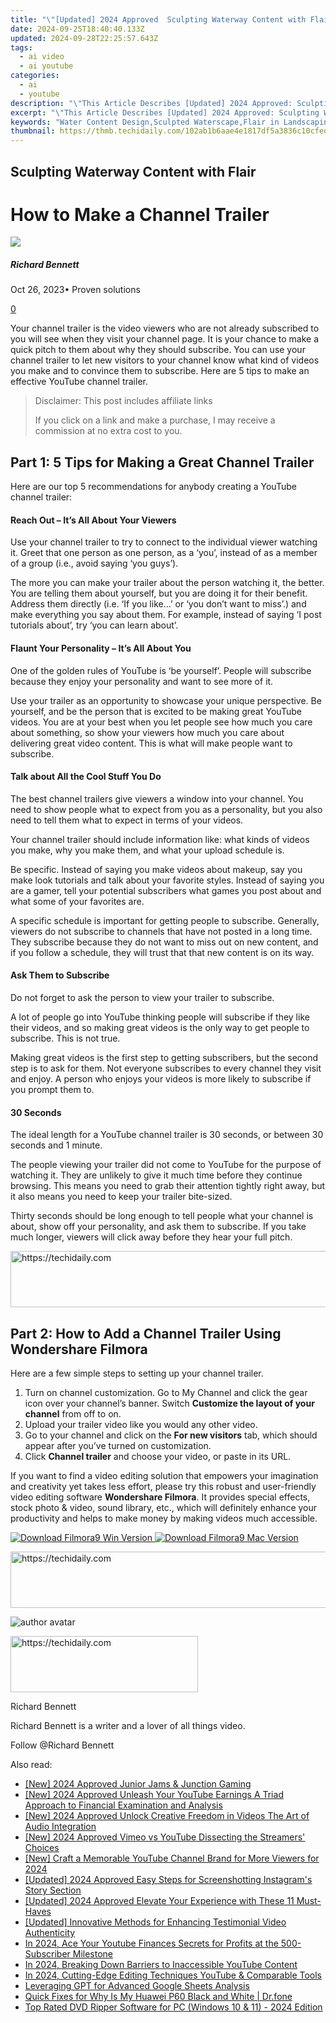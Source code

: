 ```yaml
---
title: "\"[Updated] 2024 Approved  Sculpting Waterway Content with Flair\""
date: 2024-09-25T18:40:40.133Z
updated: 2024-09-28T22:25:57.643Z
tags:
  - ai video
  - ai youtube
categories:
  - ai
  - youtube
description: "\"This Article Describes [Updated] 2024 Approved: Sculpting Waterway Content with Flair\""
excerpt: "\"This Article Describes [Updated] 2024 Approved: Sculpting Waterway Content with Flair\""
keywords: "Water Content Design,Sculpted Waterscape,Flair in Landscaping,Artistic Waterways,Creative Irrigation,Stylish Garden Flows,Lush Water Arrangement"
thumbnail: https://thmb.techidaily.com/102ab1b6aae4e1817df5a3836c10cfedb2eea5b3cb906b121a8d1c61752ad28b.jpg
---
```


## Sculpting Waterway Content with Flair

# How to Make a Channel Trailer

![](https://images.wondershare.com/filmora/article-images/richard-bennett.jpg)

##### Richard Bennett

 Oct 26, 2023• Proven solutions

[0](#commentsBoxSeoTemplate)

Your channel trailer is the video viewers who are not already subscribed to you will see when they visit your channel page. It is your chance to make a quick pitch to them about why they should subscribe. You can use your channel trailer to let new visitors to your channel know what kind of videos you make and to convince them to subscribe. Here are 5 tips to make an effective YouTube channel trailer.

>  Disclaimer: This post includes affiliate links
>
>  If you click on a link and make a purchase, I may receive a commission at no extra cost to you.
>

## Part 1: 5 Tips for Making a Great Channel Trailer

Here are our top 5 recommendations for anybody creating a YouTube channel trailer:

#### Reach Out – It’s All About Your Viewers

Use your channel trailer to try to connect to the individual viewer watching it. Greet that one person as one person, as a ‘you’, instead of as a member of a group (i.e., avoid saying ‘you guys’).

The more you can make your trailer about the person watching it, the better. You are telling them about yourself, but you are doing it for their benefit. Address them directly (i.e. ‘If you like…’ or ‘you don’t want to miss’.) and make everything you say about them. For example, instead of saying ‘I post tutorials about’, try ‘you can learn about’.

#### Flaunt Your Personality – It’s All About You

One of the golden rules of YouTube is ‘be yourself’. People will subscribe because they enjoy your personality and want to see more of it.

Use your trailer as an opportunity to showcase your unique perspective. Be yourself, and be the person that is excited to be making great YouTube videos. You are at your best when you let people see how much you care about something, so show your viewers how much you care about delivering great video content. This is what will make people want to subscribe.

#### Talk about All the Cool Stuff You Do

The best channel trailers give viewers a window into your channel. You need to show people what to expect from you as a personality, but you also need to tell them what to expect in terms of your videos.

Your channel trailer should include information like: what kinds of videos you make, why you make them, and what your upload schedule is.

Be specific. Instead of saying you make videos about makeup, say you make look tutorials and talk about your favorite styles. Instead of saying you are a gamer, tell your potential subscribers what games you post about and what some of your favorites are.

A specific schedule is important for getting people to subscribe. Generally, viewers do not subscribe to channels that have not posted in a long time. They subscribe because they do not want to miss out on new content, and if you follow a schedule, they will trust that that new content is on its way.

#### Ask Them to Subscribe

Do not forget to ask the person to view your trailer to subscribe.

A lot of people go into YouTube thinking people will subscribe if they like their videos, and so making great videos is the only way to get people to subscribe. This is not true.

Making great videos is the first step to getting subscribers, but the second step is to ask for them. Not everyone subscribes to every channel they visit and enjoy. A person who enjoys your videos is more likely to subscribe if you prompt them to.

#### 30 Seconds

The ideal length for a YouTube channel trailer is 30 seconds, or between 30 seconds and 1 minute.

The people viewing your trailer did not come to YouTube for the purpose of watching it. They are unlikely to give it much time before they continue browsing. This means you need to grab their attention tightly right away, but it also means you need to keep your trailer bite-sized.

Thirty seconds should be long enough to tell people what your channel is about, show off your personality, and ask them to subscribe. If you take much longer, viewers will click away before they hear your full pitch.

<!-- affiliate ads begin -->
<a href="https://appsumo.8odi.net/c/5597632/2118325/7443" target="_top" id="2118325">
  <img src="//a.impactradius-go.com/display-ad/7443-2118325" border="0" alt="https://techidaily.com" width="728" height="90"/>
</a>
<img height="0" width="0" src="https://appsumo.8odi.net/i/5597632/2118325/7443" style="position:absolute;visibility:hidden;" border="0" />
<!-- affiliate ads end -->

## Part 2: How to Add a Channel Trailer Using Wondershare Filmora

Here are a few simple steps to setting up your channel trailer.

1. Turn on channel customization. Go to My Channel and click the gear icon over your channel’s banner. Switch **Customize the layout of your channel** from off to on.
2. Upload your trailer video like you would any other video.
3. Go to your channel and click on the **For new visitors** tab, which should appear after you’ve turned on customization.
4. Click **Channel trailer** and choose your video, or paste in its URL.

If you want to find a video editing solution that empowers your imagination and creativity yet takes less effort, please try this robust and user-friendly video editing software **Wondershare Filmora**. It provides special effects, stock photo & video, sound library, etc., which will definitely enhance your productivity and helps to make money by making videos much accessible.

[![Download Filmora9 Win Version](https://images.wondershare.com/filmora/guide/download-btn-win.jpg) ](https://tools.techidaily.com/wondershare/filmora/download/) [![Download Filmora9 Mac Version](https://images.wondershare.com/filmora/guide/download-btn-mac.jpg) ](https://tools.techidaily.com/wondershare/filmora/download/)

<!-- affiliate ads begin -->
<a href="https://appsumo.8odi.net/c/5597632/2094477/7443" target="_top" id="2094477">
  <img src="//a.impactradius-go.com/display-ad/7443-2094477" border="0" alt="https://techidaily.com" width="728" height="90"/>
</a>
<img height="0" width="0" src="https://appsumo.8odi.net/i/5597632/2094477/7443" style="position:absolute;visibility:hidden;" border="0" />
<!-- affiliate ads end -->

![author avatar](https://images.wondershare.com/filmora/article-images/richard-bennett.jpg)

<!-- affiliate ads begin -->
<a href="https://aligracehair.sjv.io/c/5597632/1896527/19272" target="_top" id="1896527">
  <img src="//a.impactradius-go.com/display-ad/19272-1896527" border="0" alt="https://techidaily.com" width="300" height="90"/>
</a>
<img height="0" width="0" src="https://aligracehair.sjv.io/i/5597632/1896527/19272" style="position:absolute;visibility:hidden;" border="0" />
<!-- affiliate ads end -->

Richard Bennett

Richard Bennett is a writer and a lover of all things video.

Follow @Richard Bennett

<ins class="adsbygoogle"
     style="display:block"
     data-ad-format="autorelaxed"
     data-ad-client="ca-pub-7571918770474297"
     data-ad-slot="1223367746"></ins>

<ins class="adsbygoogle"
     style="display:block"
     data-ad-client="ca-pub-7571918770474297"
     data-ad-slot="8358498916"
     data-ad-format="auto"
     data-full-width-responsive="true"></ins>

<span class="atpl-alsoreadstyle">Also read:</span>
<div><ul>
<li><a href="https://screen-activity-recording.techidaily.com/new-2024-approved-junior-jams-and-junction-gaming/"><u>[New] 2024 Approved Junior Jams & Junction Gaming</u></a></li>
<li><a href="https://youtube-tips.techidaily.com/024-approved-unleash-your-youtube-earnings-a-triad-approach-to-financial-examination-and-analysis/"><u>[New] 2024 Approved Unleash Your YouTube Earnings A Triad Approach to Financial Examination and Analysis</u></a></li>
<li><a href="https://youtube-tips.techidaily.com/024-approved-unlock-creative-freedom-in-videos-the-art-of-audio-integration/"><u>[New] 2024 Approved Unlock Creative Freedom in Videos The Art of Audio Integration</u></a></li>
<li><a href="https://youtube-tips.techidaily.com/024-approved-vimeo-vs-youtube-dissecting-the-streamers-choices/"><u>[New] 2024 Approved Vimeo vs YouTube Dissecting the Streamers' Choices</u></a></li>
<li><a href="https://facebook-record-videos.techidaily.com/new-craft-a-memorable-youtube-channel-brand-for-more-viewers-for-2024/"><u>[New] Craft a Memorable YouTube Channel Brand for More Viewers for 2024</u></a></li>
<li><a href="https://instagram-video-recordings.techidaily.com/updated-2024-approved-easy-steps-for-screenshotting-instagrams-story-section/"><u>[Updated] 2024 Approved Easy Steps for Screenshotting Instagram's Story Section</u></a></li>
<li><a href="https://vp-tips.techidaily.com/updated-2024-approved-elevate-your-experience-with-these-11-must-haves/"><u>[Updated] 2024 Approved Elevate Your Experience with These 11 Must-Haves</u></a></li>
<li><a href="https://some-knowledge.techidaily.com/updated-innovative-methods-for-enhancing-testimonial-video-authenticity/"><u>[Updated] Innovative Methods for Enhancing Testimonial Video Authenticity</u></a></li>
<li><a href="https://youtube-tips.techidaily.com/24-ace-your-youtube-finances-secrets-for-profits-at-the-500-subscriber-milestone/"><u>In 2024, Ace Your Youtube Finances Secrets for Profits at the 500-Subscriber Milestone</u></a></li>
<li><a href="https://youtube-tips.techidaily.com/24-breaking-down-barriers-to-inaccessible-youtube-content/"><u>In 2024, Breaking Down Barriers to Inaccessible YouTube Content</u></a></li>
<li><a href="https://youtube-tips.techidaily.com/24-cutting-edge-editing-techniques-youtube-and-comparable-tools/"><u>In 2024, Cutting-Edge Editing Techniques YouTube & Comparable Tools</u></a></li>
<li><a href="https://tech-savvy.techidaily.com/leveraging-gpt-for-advanced-google-sheets-analysis/"><u>Leveraging GPT for Advanced Google Sheets Analysis</u></a></li>
<li><a href="https://fix-guide.techidaily.com/quick-fixes-for-why-is-my-huawei-p60-black-and-white-drfone-by-drfone-fix-android-problems-fix-android-problems/"><u>Quick Fixes for Why Is My Huawei P60 Black and White | Dr.fone</u></a></li>
<li><a href="https://win-answers.techidaily.com/top-rated-dvd-ripper-software-for-pc-windows-10-and-11-2024-edition/"><u>Top Rated DVD Ripper Software for PC (Windows 10 & 11) - 2024 Edition</u></a></li>
</ul></div>

